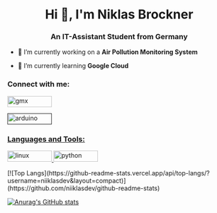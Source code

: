 <h1 align="center">Hi 👋, I'm Niklas Brockner</h1>
<h3 align="center">An IT-Assistant Student from Germany</h3>

- 🔭 I’m currently working on a **Air Pollution Monitoring System**

- 🌱 I’m currently learning **Google Cloud**


<h3 align="left">Connect with me:</h3>
<p align="left"> <a href="mailto:n.brockner@gmx.de" target="_blank" rel="noreferrer"> <img src="https://img.shields.io/badge/Gmail-D14836?style=for-the-badge&logo=gmail&logoColor=white" alt="gmx" width="100" height="25"/>
<p align="left"> <a href="" target="_blank" rel="noreferrer"> <img src="https://img.shields.io/badge/Discord-7289DA?style=for-the-badge&logo=discord&logoColor=white" alt="arduino" width="100" height="25"/>
<p align="left">
</p>
  
<h3 align="left">Languages and Tools:</h3>
<a> <a href="https://www.linux.org/" target="_blank" rel="noreferrer"> <img src="https://img.shields.io/badge/Arch_Linux-1793D1?style=for-the-badge&logo=arch-linux&logoColor=white" alt="linux" width="100" height="25"/> </a> <a href="https://www.python.org" target="_blank" rel="noreferrer"> <img src="https://img.shields.io/badge/Python-3776AB?style=for-the-badge&logo=python&logoColor=white" alt="python" width="100" height="25"/> </a> </p>
[![Top Langs](https://github-readme-stats.vercel.app/api/top-langs/?username=niiklasdev&layout=compact)](https://github.com/niiklasdev/github-readme-stats)

[![Anurag's GitHub stats](https://github-readme-stats.vercel.app/api?username=niiklasdev)](https://github.com/niiklasdev/github-readme-stats)
